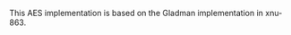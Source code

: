 <!-- Copyright (c) (2011,2016,2019) Apple Inc. All rights reserved.

 corecrypto is licensed under Apple Inc.’s Internal Use License Agreement (which
 is contained in the License.txt file distributed with corecrypto) and only to
 people who accept that license. IMPORTANT:  Any license rights granted to you by
 Apple Inc. (if any) are limited to internal use within your organization only on
 devices and computers you own or control, for the sole purpose of verifying the
 security characteristics and correct functioning of the Apple Software.  You may
 not, directly or indirectly, redistribute the Apple Software or any portions thereof.
-->

This AES implementation is based on the Gladman implementation in xnu-863.
